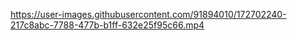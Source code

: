 

https://user-images.githubusercontent.com/91894010/172702240-217c8abc-7788-477b-b1ff-632e25f95c66.mp4

